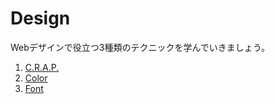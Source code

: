 Design
===

Webデザインで役立つ3種類のテクニックを学んでいきましょう。

1. [C.R.A.P.](Design/C.R.A.P.md)
1. [Color](Design/Color.md)
1. [Font](Design/Font.md)
